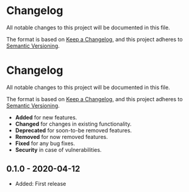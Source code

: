# Changelog
All notable changes to this project will be documented in this file.

The format is based on [Keep a Changelog](https://keepachangelog.com/en/1.0.0/),
and this project adheres to [Semantic Versioning](https://semver.org/spec/v2.0.0.html).
# Changelog
All notable changes to this project will be documented in this file.

The format is based on [Keep a Changelog](https://keepachangelog.com/en/1.0.0/),
and this project adheres to [Semantic Versioning](https://semver.org/spec/v2.0.0.html).

*  **Added** for new features.
*  **Changed** for changes in existing functionality.
*  **Deprecated** for soon-to-be removed features.
*  **Removed** for now removed features.
*  **Fixed** for any bug fixes.
*  **Security** in case of vulnerabilities.

## 0.1.0 - 2020-04-12
* Added: First release